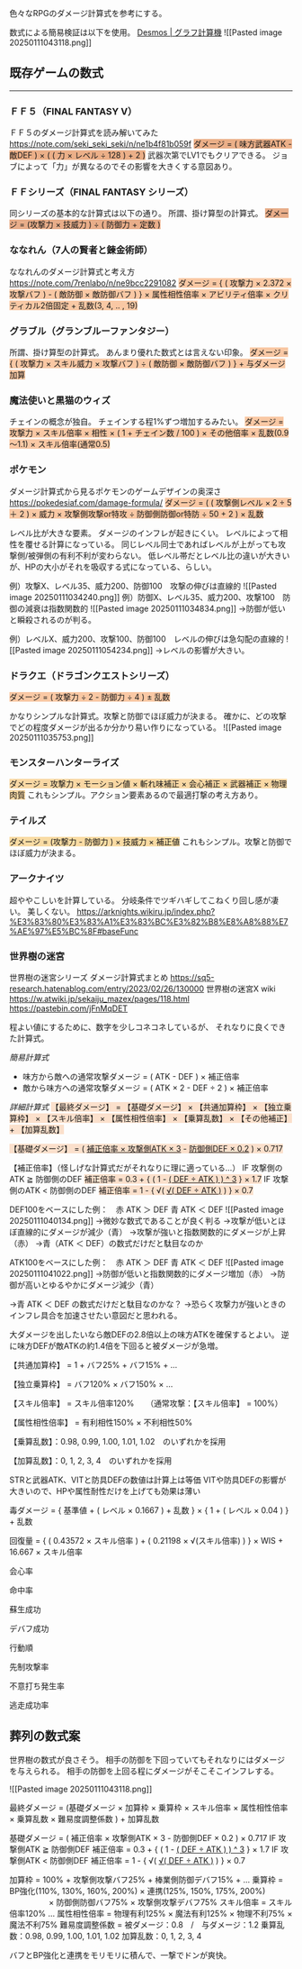 色々なRPGのダメージ計算式を参考にする。

数式による簡易検証は以下を使用。
[Desmos | グラフ計算機](https://www.desmos.com/calculator?lang=ja)
![[Pasted image 20250111043118.png]]

## 既存ゲームの数式
---

### ＦＦ５（FINAL FANTASY Ⅴ）
ＦＦ５のダメージ計算式を読み解いてみた
https://note.com/seki_seki_seki/n/ne1b4f81b059f
<span style="background:rgba(240, 107, 5, 0.2)"><span style="background:rgba(163, 67, 31, 0.2)"><span style="background:rgba(240, 107, 5, 0.2)">ダメージ = ( 味方武器ATK - 敵DEF ) × ( ( 力 × レベル ÷ 128 ) + 2 )</span></span></span>
武器次第でLV1でもクリアできる。
ジョブによって「力」が異なるのでその影響を大きくする意図あり。

### ＦＦシリーズ（FINAL FANTASY シリーズ）
同シリーズの基本的な計算式は以下の通り。
所謂、掛け算型の計算式。
<span style="background:rgba(240, 107, 5, 0.2)"><span style="background:rgba(240, 107, 5, 0.2)"><span style="background:rgba(163, 67, 31, 0.2)">ダメージ = (攻撃力 × 技威力 ) ÷ ( 防御力 + 定数 )</span></span></span>

### ななれん（7人の賢者と錬金術師）
ななれんのダメージ計算式と考え方
https://note.com/7renlabo/n/ne9bcc2291082
<span style="background:rgba(240, 107, 5, 0.2)"><span style="background:rgba(240, 107, 5, 0.2)">ダメージ = { ( 攻撃力 × 2.372 × 攻撃バフ ) - ( 敵防御 × 敵防御バフ ) } × 属性相性倍率 × アビリティ倍率 × クリティカル2倍固定 + 乱数(3, 4, .. , 19)</span></span>

### グラブル（グランブルーファンタジー）
所謂、掛け算型の計算式。
あんまり優れた数式とは言えない印象。
<span style="background:rgba(240, 107, 5, 0.2)"><span style="background:rgba(240, 107, 5, 0.2)">ダメージ = { ( 攻撃力 × スキル威力 × 攻撃バフ ) ÷ ( 敵防御 × 敵防御バフ ) } + 与ダメージ加算</span></span>

### 魔法使いと黒猫のウィズ
チェインの概念が独自。
チェインする程1%ずつ増加するみたい。
<span style="background:rgba(240, 107, 5, 0.2)"><span style="background:rgba(240, 107, 5, 0.2)">ダメージ = 攻撃力 × スキル倍率 × 相性 × ( 1 + チェイン数 / 100 ) × その他倍率 × 乱数(0.9～1.1) × スキル倍率(通常0.5)</span></span>

### ポケモン
ダメージ計算式から見るポケモンのゲームデザインの奥深さ
https://pokedesiaf.com/damage-formula/
<span style="background:rgba(240, 107, 5, 0.2)"><span style="background:rgba(240, 107, 5, 0.2)">ダメージ = ( ( 攻撃側レベル × 2 ÷ 5 ＋ 2 ) × 威力 × 攻撃側攻撃or特攻 ÷ 防御側防御or特防 ÷ 50 + 2 ) × 乱数</span></span>

レベル比が大きな要素。
ダメージのインフレが起きにくい。
レベルによって相性を覆せる計算になっている。
同じレベル同士であればレベルが上がっても攻撃側/被弾側の有利不利が変わらない。
低レベル帯だとレベル比の違いが大きいが、HPの大小がそれを吸収する式になっている、らしい。

例）攻撃X、レベル35、威力200、防御100　攻撃の伸びは直線的
![[Pasted image 20250111034240.png]]
例）防御X、レベル35、威力200、攻撃100　防御の減衰は指数関数的
![[Pasted image 20250111034834.png]]
→防御が低いと瞬殺されるのが判る。

例）レベルX、威力200、攻撃100、防御100　レベルの伸びは急勾配の直線的
![[Pasted image 20250111054234.png]]
→レベルの影響が大きい。

### ドラクエ（ドラゴンクエストシリーズ）
<span style="background:rgba(240, 107, 5, 0.2)"><span style="background:rgba(240, 107, 5, 0.2)">ダメージ = ( 攻撃力 ÷ 2  - 防御力 ÷ 4 ) ± 乱数</span></span>

かなりシンプルな計算式。攻撃と防御でほぼ威力が決まる。
確かに、どの攻撃でどの程度ダメージが出るか分かり易い作りになっている。
![[Pasted image 20250111035753.png]]

### モンスターハンターライズ
<span style="background:rgba(240, 200, 0, 0.2)"><span style="background:rgba(240, 107, 5, 0.2)">ダメージ = 攻撃力 × モーション値 × 斬れ味補正 × 会心補正 × 武器補正 × 物理肉質</span></span>
これもシンプル。アクション要素あるので最適打撃の考え方あり。
### テイルズ
<span style="background:rgba(240, 107, 5, 0.2)"><span style="background:rgba(240, 200, 0, 0.2)">ダメージ = (攻撃力 - 防御力 ) × 技威力 × 補正値</span></span>
これもシンプル。攻撃と防御でほぼ威力が決まる。

### アークナイツ
超ややこしいを計算している。
分岐条件でツギハギしてこねくり回し感が凄い。
美しくない。
https://arknights.wikiru.jp/index.php?%E3%83%80%E3%83%A1%E3%83%BC%E3%82%B8%E8%A8%88%E7%AE%97%E5%BC%8F#baseFunc

### 世界樹の迷宮
世界樹の迷宮シリーズ ダメージ計算式まとめ
https://sq5-research.hatenablog.com/entry/2023/02/26/130000
世界樹の迷宮X wiki
https://w.atwiki.jp/sekaiju_mazex/pages/118.html
https://pastebin.com/jFnMqDET

程よい値にするために、数字を少しコネコネしているが、
それなりに良くできた計算式。

*簡易計算式*
- 味方から敵への通常攻撃ダメージ = ( ATK - DEF ) × 補正倍率
- 敵から味方への通常攻撃ダメージ = ( ATK × 2 - DEF ÷ 2 ) × 補正倍率

*詳細計算式*
<span style="background:rgba(240, 107, 5, 0.2)">【最終ダメージ】 = 【基礎ダメージ】 × 【共通加算枠】 × 【独立乗算枠】 × 【スキル倍率】 × 【属性相性倍率】 × 【乗算乱数】 × 【その他補正】 + 【加算乱数】</span>

<span style="background:rgba(240, 107, 5, 0.2)">【基礎ダメージ】 = ( <u>補正倍率 × 攻撃側ATK × 3</u> - <u>防御側DEF × 0.2</u> ) × 0.717</span>

【補正倍率】（怪しげな計算式だがそれなりに理に適っている…）
IF 攻撃側のATK ≧ 防御側のDEF
<span style="background:rgba(240, 107, 5, 0.2)">補正倍率 = 0.3 + { ( 1 - <u>( DEF ÷ ATK ) ) ^ 3</u> } × 1.7</span>
IF 攻撃側のATK < 防御側のDEF
<span style="background:rgba(240, 107, 5, 0.2)">補正倍率 = 1 - { √( <u>√( DEF ÷ ATK )</u> ) } × 0.7</span>

DEF100をベースにした例：　赤 ATK ＞ DEF 青 ATK ＜ DEF
![[Pasted image 20250111040134.png]]
→微妙な数式であることが良く判る
→攻撃が低いとほぼ直線的にダメージが減少（青）
→攻撃が強いと指数関数的にダメージが上昇（赤）
→青（ATK ＜ DEF）の数式だけだと駄目なのか

ATK100をベースにした例：　赤 ATK ＞ DEF 青 ATK ＜ DEF
![[Pasted image 20250111041022.png]]
→防御が低いと指数関数的にダメージ増加（赤）
→防御が高いとゆるやかにダメージ減少（青）

→青 ATK ＜ DEF の数式だけだと駄目なのかな？
→恐らく攻撃力が強いときのインフレ具合を加速させたい意図だと思われる。

大ダメージを出したいなら敵DEFの2.8倍以上の味方ATKを確保するとよい。
逆に味方DEFが敵ATKの約1.4倍を下回ると被ダメージが急増。

【共通加算枠】 = 1 + バフ25% + バフ15% + …

【独立乗算枠】 = バフ120% × バフ150% × …

【スキル倍率】 = スキル倍率120%　　（通常攻撃：【スキル倍率】 = 100%）

【属性相性倍率】 = 有利相性150% × 不利相性50%

【乗算乱数】：0.98, 0.99, 1.00, 1.01, 1.02　のいずれかを採用

【加算乱数】：0, 1, 2, 3, 4　のいずれかを採用

STRと武器ATK、VITと防具DEFの数値は計算上は等価
VITや防具DEFの影響が大きいので、HPや属性耐性だけを上げても効果は薄い

毒ダメージ = { 基準値 + ( レベル × 0.1667 ) + 乱数 } × { 1 + ( レベル × 0.04 ) } + 乱数

回復量 = { ( 0.43572 × スキル倍率 ) + ( 0.21198 × √(スキル倍率) ) } × WIS + 16.667 × スキル倍率

会心率

命中率

蘇生成功

デバフ成功

行動順

先制攻撃率

不意打ち発生率

逃走成功率


## 葬列の数式案

世界樹の数式が良さそう。
相手の防御を下回っていてもそれなりにはダメージを与えられる。
相手の防御を上回る程にダメージがそこそこインフレする。

![[Pasted image 20250111043118.png]]

最終ダメージ = (基礎ダメージ × 加算枠 × 乗算枠 × スキル倍率 × 属性相性倍率 × 乗算乱数  × 難易度調整係数 ) + 加算乱数

基礎ダメージ = ( 補正倍率 × 攻撃側ATK × 3 - 防御側DEF × 0.2 ) × 0.717
IF 攻撃側ATK ≧ 防御側DEF
補正倍率 = 0.3 + { ( 1 - <u>( DEF ÷ ATK ) ) ^ 3</u> } × 1.7
IF 攻撃側ATK < 防御側DEF
補正倍率 = 1 - { √( <u>√( DEF ÷ ATK )</u> ) } × 0.7

加算枠 = 100% + 攻撃側攻撃バフ25% + 棒業側防御デバフ15% + …
乗算枠 = BP強化(110%, 130%, 160%, 200%) × 連携(125%, 150%, 175%, 200%)
　　　　　× 防御側防御バフ75% × 攻撃側攻撃デバフ75%
スキル倍率 = スキル倍率120% …
属性相性倍率 = 物理有利125% × 魔法有利125% × 物理不利75% × 魔法不利75%
難易度調整係数 = 被ダメージ：0.8　/　与ダメージ：1.2
乗算乱数：0.98, 0.99, 1.00, 1.01, 1.02
加算乱数：0, 1, 2, 3, 4

バフとBP強化と連携をモリモリに積んで、一撃でドンが爽快。




